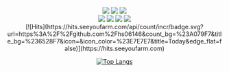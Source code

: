 

<div align=center>
  <img src="https://img.shields.io/badge/linux-FCC624?style=flat&logo=linux&logoColor=black">
  <img src="https://img.shields.io/badge/github-181717?style=flat&logo=github&logoColor=white">
  <img src="https://img.shields.io/badge/git-F05032?style=flat&logo=git&logoColor=white">
  <br>
  <img src="https://img.shields.io/badge/mysql-4479A1?style=flat&logo=mysql&logoColor=white">
  <img src="https://img.shields.io/badge/javascript-F7DF1E?style=flat&logo=javascript&logoColor=black">
  <img src="https://img.shields.io/badge/node.js-339933?style=flat&logo=Node.js&logoColor=white">
  <img src="https://img.shields.io/badge/express-000000?style=flat&logo=express&logoColor=white">
  <br>
  [![Hits](https://hits.seeyoufarm.com/api/count/incr/badge.svg?url=https%3A%2F%2Fgithub.com%2Fhs06146&count_bg=%23A079F7&title_bg=%236528F7&icon=&icon_color=%23E7E7E7&title=Today&edge_flat=false)](https://hits.seeyoufarm.com)
  
  [![Top Langs](https://github-readme-stats.vercel.app/api/top-langs/?username=hs06146&langs_count=8)](https://github.com/hs06146/github-readme-stats)
</div>

<!--
**hs06146/hs06146** is a ✨ _special_ ✨ repository because its `README.md` (this file) appears on your GitHub profile.

Here are some ideas to get you started:

- 🔭 I’m currently working on ...
- 🌱 I’m currently learning ...
- 👯 I’m looking to collaborate on ...
- 🤔 I’m looking for help with ...
- 💬 Ask me about ...
- 📫 How to reach me: ...
- 😄 Pronouns: ...
- ⚡ Fun fact: ...
-->
